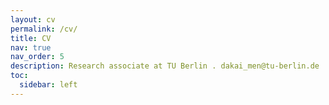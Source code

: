 ```yaml
---
layout: cv
permalink: /cv/
title: CV
nav: true
nav_order: 5
description: Research associate at TU Berlin . dakai_men@tu-berlin.de
toc:
  sidebar: left
---
```

